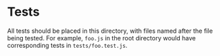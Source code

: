 # Tests

All tests should be placed in this directory, with files named after the file being tested. For example, `foo.js` in the root directory would have corresponding tests in `tests/foo.test.js`.
